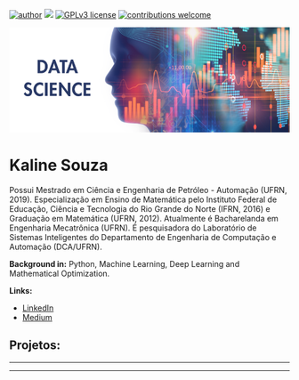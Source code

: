 

[![author](https://img.shields.io/badge/author-Kaline-red.svg)](https://www.linkedin.com/in/kaline-souza-75b113187/) [![](https://img.shields.io/badge/python-3.8+-blue.svg)](https://www.python.org/downloads/release/python-365/) [![GPLv3 license](https://img.shields.io/badge/License-GPLv3-blue.svg)](http://perso.crans.org/besson/LICENSE.html) [![contributions welcome](https://img.shields.io/badge/contributions-welcome-brightgreen.svg?style=flat)](https://github.com/KalineSouza/data_science/issues)

<p align="center">
  <img src="https://raw.githubusercontent.com/KalineSouza/data_science/master/Banner.png.png" >
</p>

# Kaline Souza

Possui Mestrado em Ciência e Engenharia de Petróleo - Automação (UFRN, 2019). Especialização em Ensino de Matemática pelo Instituto Federal de Educação, Ciência e Tecnologia do Rio Grande do Norte (IFRN, 2016) e Graduação em Matemática (UFRN, 2012). Atualmente é Bacharelanda em Engenharia Mecatrônica (UFRN). É pesquisadora do Laboratório de Sistemas Inteligentes do Departamento de Engenharia de Computação e Automação (DCA/UFRN).

**Background in:** Python, Machine Learning, Deep Learning and Mathematical Optimization.

**Links:**
* [LinkedIn](https://www.linkedin.com/in/kaline-souza-75b113187/)
* [Medium](https://medium.com/@kalinesouzads)


## Projetos:

* **
---




